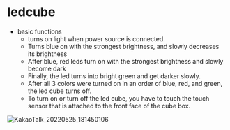 # ledcube
* basic functions
    *  turns on light when power source is connected.
    *  Turns blue on with the strongest brightness, and slowly decreases its brightness
    *  After blue, red leds turn on with the strongest brightness and slowly become dark
    *  Finally, the led turns into bright green and get darker slowly. 
    *  After all 3 colors were turned on in an order of blue, red, and green, the led cube turns off. 
    *  To turn on or turn off the led cube, you have to touch the touch sensor that is attached to the front face of the cube box. 


![KakaoTalk_20220525_181450106](https://user-images.githubusercontent.com/47979979/170227496-3f4c954d-301f-4c69-b7be-d344305ca269.gif)
